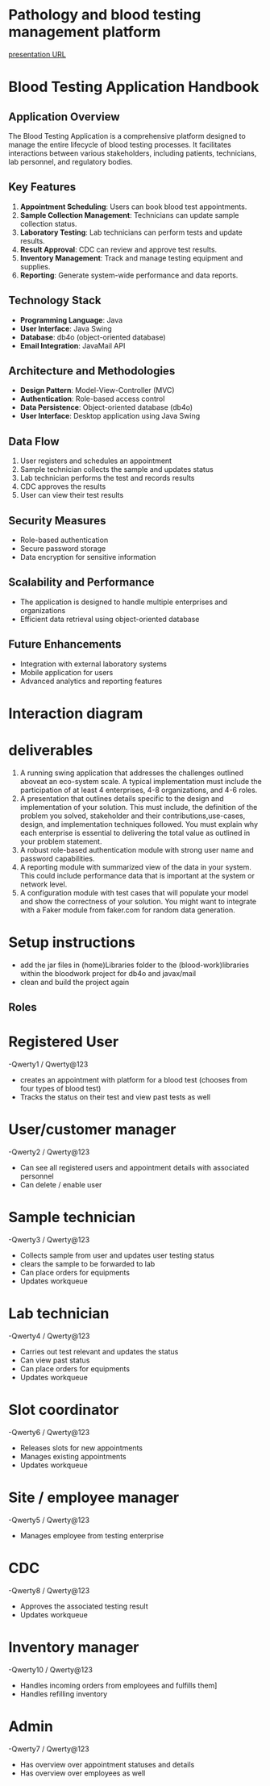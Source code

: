 # Pathology and blood testing management platform

[presentation URL](https://docs.google.com/presentation/d/1ouxEe6vAiGGQrunYvVlHQuvWyT7RR7Hhlx2ZUEFcnzI/edit?usp=sharing)

# Blood Testing Application Handbook

## Application Overview

The Blood Testing Application is a comprehensive platform designed to manage the entire lifecycle of blood testing processes. It facilitates interactions between various stakeholders, including patients, technicians, lab personnel, and regulatory bodies.

## Key Features

1. **Appointment Scheduling**: Users can book blood test appointments.
2. **Sample Collection Management**: Technicians can update sample collection status.
3. **Laboratory Testing**: Lab technicians can perform tests and update results.
4. **Result Approval**: CDC can review and approve test results.
5. **Inventory Management**: Track and manage testing equipment and supplies.
6. **Reporting**: Generate system-wide performance and data reports.

## Technology Stack

- **Programming Language**: Java
- **User Interface**: Java Swing
- **Database**: db4o (object-oriented database)
- **Email Integration**: JavaMail API

## Architecture and Methodologies

- **Design Pattern**: Model-View-Controller (MVC)
- **Authentication**: Role-based access control
- **Data Persistence**: Object-oriented database (db4o)
- **User Interface**: Desktop application using Java Swing

## Data Flow

1. User registers and schedules an appointment
2. Sample technician collects the sample and updates status
3. Lab technician performs the test and records results
4. CDC approves the results
5. User can view their test results

## Security Measures

- Role-based authentication
- Secure password storage
- Data encryption for sensitive information

## Scalability and Performance

- The application is designed to handle multiple enterprises and organizations
- Efficient data retrieval using object-oriented database

## Future Enhancements

- Integration with external laboratory systems
- Mobile application for users
- Advanced analytics and reporting features

# Interaction diagram

# deliverables
1) A running swing application that addresses the challenges outlined aboveat an eco-system scale. A typical implementation must include the participation of at least 4 enterprises, 4-8 organizations, and 4-6 roles.
2) A presentation that outlines details specific to the design and implementation of your solution. This must include, the definition of the problem you solved, stakeholder and their contributions,use-cases, design, and implementation techniques followed. You must explain why each enterprise is essential to delivering the total value as outlined in your problem statement.
3) A robust role-based authentication module with strong user name and password capabilities.
4) A reporting module with summarized view of the data in your system. This could include performance data that is important at the system or network level.
5) A configuration module with test cases that will populate your model and show the correctness of your solution. You might want to integrate with a Faker module from faker.com for random data generation.

# Setup instructions
- add the jar files in (home)Libraries folder to the (blood-work)libraries within the bloodwork project for db4o and javax/mail
- clean and build the project again


## Roles

# Registered User
-Qwerty1 / Qwerty@123
- creates an appointment with platform for a blood test (chooses from four types of blood test)
- Tracks the status on their test and view past tests as well
# User/customer manager
-Qwerty2 / Qwerty@123
- Can see all registered users and appointment details with associated personnel
- Can delete / enable user
# Sample technician
-Qwerty3 / Qwerty@123
- Collects sample from user and updates user testing status
- clears the sample to be forwarded to lab
- Can place orders for equipments
- Updates workqueue
# Lab technician
-Qwerty4 / Qwerty@123
- Carries out test relevant and updates the status
- Can view past status
- Can place orders for equipments
- Updates workqueue
# Slot coordinator
-Qwerty6 / Qwerty@123
- Releases slots for new appointments
- Manages existing appointments
- Updates workqueue
# Site / employee manager
-Qwerty5 / Qwerty@123
- Manages employee from testing enterprise
# CDC
-Qwerty8 / Qwerty@123
- Approves the associated testing result
- Updates workqueue
# Inventory manager
-Qwerty10 / Qwerty@123
- Handles incoming orders from employees and fulfills them]
- Handles refilling inventory
# Admin
-Qwerty7 / Qwerty@123
- Has overview over appointment statuses and details
- Has overview over employees as well
